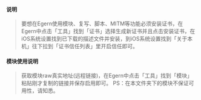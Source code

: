 #### 说明
> 要想在Egern使用模块、复写、脚本、MITM等功能必须安装证书，在Egern中点击「工具」找到「证书」选择生成新证书并且点击安装证书，在iOS系统设置找到已下载的描述文件并安装，到iOS系统设置找到「关于本机」往下拉到「证书信任列表」里开启信任即可。
#### 模块使用说明
> 获取模块raw真实地址(远程链接)，在Egern中点击「工具」找到「模块」粘贴刚才复制的链接并保存启用即可。
PS：在本文件夹下的模块不保证可用性，请知悉。
